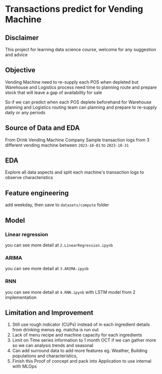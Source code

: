 # Transactions predict for Vending Machine

## Disclaimer
This project for learning data science course, welcome for any suggestion and advice 

## Objective 
Vending Machine need to re-supply each POS when depleted but Warehouse and Logistics process need time to planning route and prepare stock that will leave a gap of availability for sale 

So if we can predict when each POS deplete beforehand for Warehouse planning and Logistics routing team can planning and prepare to re-supply daily or any periods 

## Source of Data and EDA

From Drink Vending Machine Company
Sample transaction logs from 3 different vending machine between `2023-10-01` to `2023-10-31`

## EDA 
Explore all data aspects and split each machine's transaction logs to observe characteristics

## Feature engineering 
add weekday, 
then save to `datasets/compute` folder 

## Model

### Linear regression
you can see more detail at `2.LinearRegression.ipynb`

### ARIMA
you can see more detail at `3.ARIMA.ipynb`
 
### RNN
you can see more detail at `4.RNN.ipynb`
with LSTM model from 2 implementation

## Limitation and Improvement
1. Still use rough indicator (CUPs) instead of in each ingredient details from drinking menus eg. matcha is run out
2. Lack of menu recipe and machine capacity for each ingredients
3. Limit on Time series information to 1 month OCT if we can gather more so we can analysis trends and seasonal 
4. Can add surround  data to add more features eg. Weather, Building populations and characteristics,  
5. Finish this Proof of concept and pack into Application to use internal with MLOps





